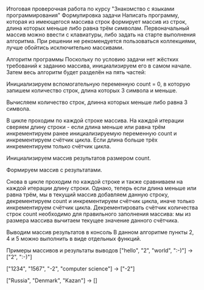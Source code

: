 Итоговая проверочная работа по курсу "Знакомство с языками программирования"
Формулировка задачи
Написать программу, которая из имеющегося массива строк формирует массив из строк, длина которых меньше либо равна трём символам. Первоначальный массив можно ввести с клавиатуры, либо задать на старте выполнения алгоритма. При решении не рекомендуется пользоваться коллекциями, лучше обойтись исключительно массивами.

Алгоритм программы
Поскольку по условию задачи нет жёстких требований к заданию массива, инициализируем его в самом начале. Затем весь алгоритм будет разделён на пять частей:

Инициализируем вспомогательную переменную count = 0, в которую запишем количество строк, длина которых 3 символа и меньше.

Вычисляем количество строк, длинна которых меньше либо равна 3 символа.

В цикле проходим по каждой строке массива. На каждой итерации сверяем длину строки - если длина меньше или равна трём инкрементируем ранее инициализируемую переменную count и инкрементируем счётчик цикла. Если длина больше трёх инкрементируем только счётчик цикла.

Инициализируем массив результатов размером count.

Формируем массив с результатами.

Снова в цикле проходим по каждой строке и также сравниваем на каждой итерации длину строки. Однако, теперь если длина меньше или равна трём, мы в текущий массив добавляем данную строку, декрементируем count и инкрементируем счётчик цикла, иначе только инкрементируем счётчик цикла. Декрементировать счётчик количества строк count необходимо для правильного заполнения массива: мы из размера массива вычитаем текущее значение данного счётчика.

Выводим массив результатов в консоль
В данном алгоритме пункты 2, 4 и 5 можно выполнить в виде отдельных функций.

Примеры массивов и результаты выводов
["hello", "2", "world", ":-)"] -> ["2", ":-)"]

["1234", "1567", "-2", "computer science"] -> ["-2"]

["Russia", "Denmark", "Kazan"] -> []

